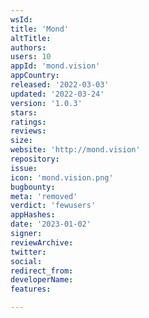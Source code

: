 ```yaml
---
wsId: 
title: 'Mond'
altTitle: 
authors: 
users: 10
appId: 'mond.vision'
appCountry: 
released: '2022-03-03'
updated: '2022-03-24'
version: '1.0.3'
stars: 
ratings: 
reviews: 
size: 
website: 'http://mond.vision'
repository: 
issue: 
icon: 'mond.vision.png'
bugbounty: 
meta: 'removed'
verdict: 'fewusers'
appHashes: 
date: '2023-01-02'
signer: 
reviewArchive: 
twitter: 
social: 
redirect_from: 
developerName: 
features: 

---
```


